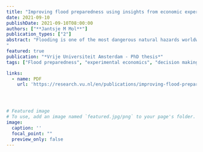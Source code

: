 ```yaml
---
title: "Improving flood preparedness using insights from economic experiments"
date: 2021-09-10
publishDate: 2021-09-10T08:00:00
authors: ["**Jantsje M Mol**"]
publication_types: ["2"]
abstract: "Flooding is one of the most dangerous natural hazards worldwide, causing widespread economic damage in coastal areas, thousands of deaths and injuries, and displacing millions of people every year. Individual homeowners can take a number of measures to reduce potential flood damage to their homes, but few people in flood-prone areas invest in these measures. This thesis examines several factors that could explain the lack of voluntary investment, including moral hazard, risk misperceptions and bounded rationality. Furthermore, this thesis investigates various incentives to stimulate investments in damage-reducing measures, such as insurance incentives, risk communication in virtual reality and social norm-nudges. This is achieved by experimental economics methods: lab experiments with students, online experiments in surveys with homeowners in flood-prone areas, as well as an economic experiment using a virtual reality experience.
"
featured: true
publication: "*Vrije Universiteit Amsterdam - PhD thesis*"
tags: ["Flood preparedness", "experimental economics", "decision making under risk", "behavioral insurance", "risk perception", "virtual reality"]

links:
  - name: PDF
    url: 'https://research.vu.nl/en/publications/improving-flood-preparedness-using-insights-from-economic-experim'  




# Featured image
# To use, add an image named `featured.jpg/png` to your page's folder. 
image:
  caption: ''
  focal_point: ""
  preview_only: false
---
```


